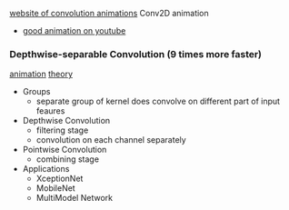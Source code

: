 
[website of convolution animations](https://animatedai.github.io/)
Conv2D animation
- [good animation on youtube](https://www.youtube.com/watch?v=eMXuk97NeSI)

### Depthwise-separable Convolution (9 times more faster)
[ animation](https://www.youtube.com/watch?v=vVaRhZXovbw&list=PLZDCDMGmelH-pHt-Ij0nImVrOmj8DYKbB&index=6)
[theory](https://www.youtube.com/watch?v=T7o3xvJLuHk)
- Groups
	- separate group of kernel does convolve on different part of input feaures
- Depthwise Convolution
	- filtering stage
	- convolution on each channel separately
- Pointwise Convolution
	- combining stage
- Applications
	- XceptionNet
	- MobileNet
	- MultiModel Network